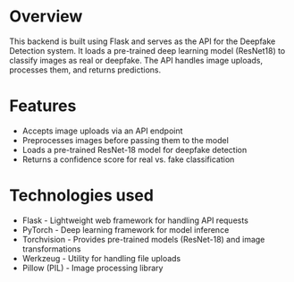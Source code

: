 # Overview
This backend is built using Flask and serves as the API for the Deepfake Detection system. It loads a pre-trained deep learning model (ResNet18) to classify images as real or deepfake. The API handles image uploads, processes them, and returns predictions.

# Features
* Accepts image uploads via an API endpoint
* Preprocesses images before passing them to the model
* Loads a pre-trained ResNet-18 model for deepfake detection
* Returns a confidence score for real vs. fake classification

# Technologies used
* Flask - Lightweight web framework for handling API requests
* PyTorch - Deep learning framework for model inference
* Torchvision - Provides pre-trained models (ResNet-18) and image transformations
* Werkzeug - Utility for handling file uploads
* Pillow (PIL) - Image processing library
